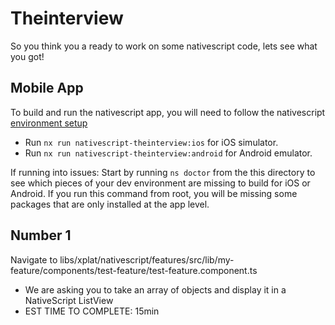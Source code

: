 # Theinterview

So you think you a ready to work on some nativescript code, lets see what you got!

## Mobile App

To build and run the nativescript app, you will need to follow the nativescript [environment setup](https://docs.nativescript.org/environment-setup.html)

- Run `nx run nativescript-theinterview:ios` for iOS simulator.
- Run `nx run nativescript-theinterview:android` for Android emulator.

If running into issues:
Start by running `ns doctor` from the this directory to see which pieces of your dev environment are missing to build for iOS or Android. If you run this command from root, you will be missing some packages that are only installed at the app level.

## Number 1

Navigate to libs/xplat/nativescript/features/src/lib/my-feature/components/test-feature/test-feature.component.ts

- We are asking you to take an array of objects and display it in a NativeScript ListView
- EST TIME TO COMPLETE: 15min
